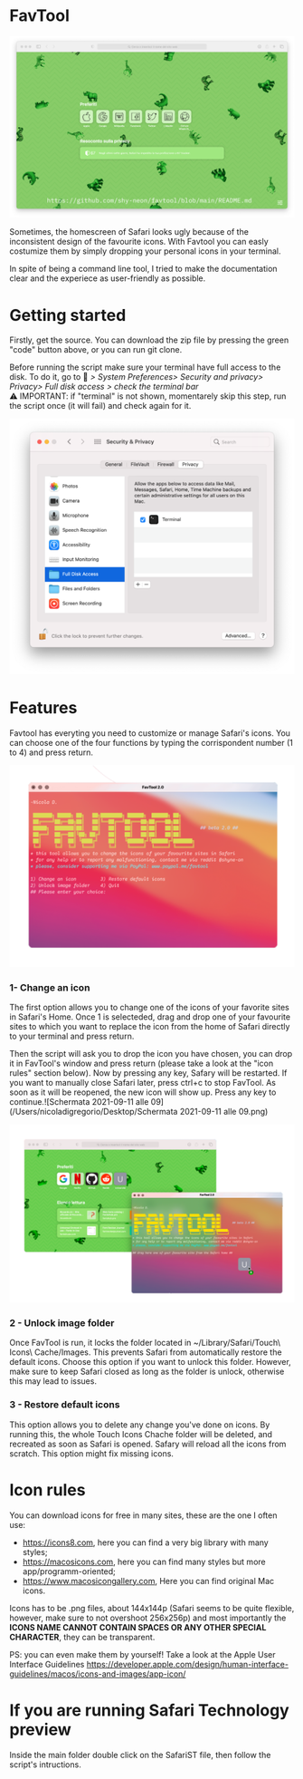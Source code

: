 # FavTool


<img src="images/125211840-a4f80480-e2a9-11eb-8d8e-b6413305ec38.png" width="900">


Sometimes, the homescreen of Safari looks ugly because of the inconsistent design of the favourite icons.
With Favtool you can easly costumize them by simply dropping your personal icons in your terminal.

In spite of being a command line tool, I tried to make the documentation clear and the experiece as user-friendly as possible.

# Getting started

Firstly, get the source.
You can download the zip file by pressing the green "code" button above, or you can run git clone.

Before running the script make sure your terminal have full access to the disk.
To do it, go to  *> System Preferences> Security and privacy> Privacy> Full disk access > check the terminal bar* \
⚠️ IMPORTANT: if "terminal" is not shown, momentarely skip this step, run the script once (it will fail) and check again for it.

<img src="images/125211796-3c108c80-e2a9-11eb-940d-5cbe67cf1b85.png" width="600">

# Features

Favtool has everyting you need to customize or manage Safari's icons. You can choose one of the four functions by typing the corrispondent number (1 to 4) and press return.

<img src="images/Schermata%202021-09-11%20alle%2009.05.png" width="600">


### 1- Change an icon 

The first option allows you to change one of the icons of your favorite sites in Safari's Home. Once 1 is selecteded, drag and drop one of your favourite sites to which you want to replace the icon from the home of Safari directly to your terminal and press return. 

Then the script will ask you to drop the icon you have chosen, you can drop it in FavTool's window and press return (please take a look at the "icon rules" section below). Now by pressing any key, Safary will be restarted. If you want to manually close Safari later, press ctrl+c to stop FavTool. As soon as it will be reopened, the new icon will show up. Press any key to continue.![Schermata 2021-09-11 alle 09](/Users/nicoladigregorio/Desktop/Schermata 2021-09-11 alle 09.png)

![](images/Schermata%202021-09-11%20alle%2009.png)

### 2 - Unlock image folder 

Once FavTool is run, it locks the folder located in  ~/Library/Safari/Touch\ Icons\ Cache/Images. This prevents Safari from automatically restore the default icons. Choose this option if you want to unlock this folder. However, make sure to keep Safari closed as long as the folder is unlock, otherwise this may lead to issues.

### 3 - Restore default icons 

This option allows you to delete any change you've done on icons. By running this, the whole Touch Icons Chache folder will be deleted, and recreated as soon as Safari is opened. Safary will reload all the icons from scratch. This option might fix missing icons.

# Icon rules

You can download icons for free in many sites, these are the one I often use:

* https://icons8.com, here you can find a very big library with many styles;
* https://macosicons.com, here you can find many styles but more app/programm-oriented;
* https://www.macosicongallery.com, Here you can find original Mac icons.

Icons has to be .png files, about 144x144p (Safari seems to be quite flexible, however, make sure to not overshoot 256x256p) and most importantly the **ICONS NAME CANNOT CONTAIN SPACES OR ANY OTHER SPECIAL CHARACTER**, they can be transparent.

PS: you can even make them by yourself!
Take a look at the Apple User Interface Guidelines https://developer.apple.com/design/human-interface-guidelines/macos/icons-and-images/app-icon/

# If you are running Safari Technology preview

Inside the main folder double click on the SafariST file, then follow the script's intructions.
